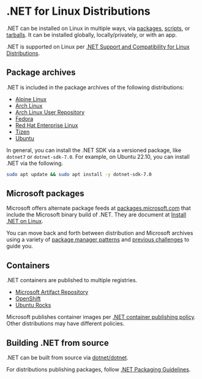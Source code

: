# .NET for Linux Distributions

.NET can be installed on Linux in multiple ways, via [packages](https://learn.microsoft.com/dotnet/core/install/linux), [scripts](https://github.com/dotnet/install-scripts), or [tarballs](https://dotnet.microsoft.com/download/dotnet). It can be installed globally, locally/privately, or with an app.

.NET is supported on Linux per [.NET Support and Compatibility for Linux Distributions](linux-support.md).

## Package archives

.NET is included in the package archives of the following distributions:

- [Alpine Linux](https://pkgs.alpinelinux.org/packages?name=dotnet*)
- [Arch Linux](https://archlinux.org/packages/?q=dotnet)
- [Arch Linux User Repository](https://aur.archlinux.org/packages?K=dotnet)
- [Fedora](https://packages.fedoraproject.org/search?query=dotnet)
- [Red Hat Enterprise Linux](https://access.redhat.com/documentation/en-us/net/6.0)
- [Tizen](https://developer.samsung.com/tizen/About-Tizen.NET/Tizen.NET.html)
- [Ubuntu](https://packages.ubuntu.com/search?keywords=dotnet)

In general, you can install the .NET SDK via a versioned package, like `dotnet7` or `dotnet-sdk-7.0`. For example, on Ubuntu 22.10, you can install .NET via the following.

```bash
sudo apt update && sudo apt install -y dotnet-sdk-7.0
```

## Microsoft packages

Microsoft offers alternate package feeds at [packages.microsoft.com](http://packages.microsoft.com/) that include the Microsoft binary build of .NET. They are document at [Install .NET on Linux](https://learn.microsoft.com/dotnet/core/install/linux).

You can move back and forth between distribution and Microsoft archives using a variety of [package manager patterns](https://learn.microsoft.com/dotnet/core/install/linux-package-mixup) and [previous challenges](https://github.com/dotnet/core/issues/7699) to guide you.

## Containers

.NET containers are published to multiple registries.

- [Microsoft Artifact Repository](https://mcr.microsoft.com/catalog?search=dotnet/)
- [OpenShift](https://developers.redhat.com/blog/2018/07/05/deploy-dotnet-core-apps-openshift)
- [Ubuntu Rocks](https://hub.docker.com/r/ubuntu/dotnet-aspnet)

Microsoft publishes container images per [.NET container publishing policy](https://github.com/dotnet/dotnet-docker/blob/main/documentation/supported-platforms.md). Other distributions may have different policies.

## Building .NET from source

.NET can be built from source via [dotnet/dotnet](https://github.com/dotnet/dotnet).

For distributions publishing packages, follow [.NET Packaging Guidelines](https://learn.microsoft.com/dotnet/core/distribution-packaging#recommended-packages).

